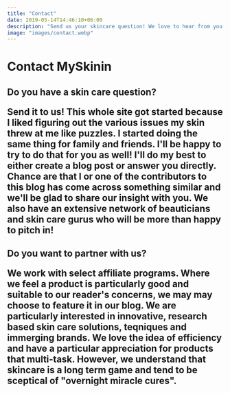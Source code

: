 ```yaml
---
title: "Contact"
date: 2019-05-14T14:46:10+06:00
description: "Send us your skincare question! We love to hear from you and will try to find a skincare solution for your issues."
image: "images/contact.webp"
---
```

<h1>Contact MySkinin

<h2>Do you have a skin care question? 

Send it to us! This whole site got started because I liked figuring out the various issues my skin threw at me like puzzles. I started doing the same thing for family and friends. I'll be happy to try to do that for you as well! I'll do my best to either create a blog post or answer you directly. Chance are that I or one of the contributors to this blog has come across something similar and we'll be glad to share our insight with you. We also have an extensive network of beauticians and skin care gurus who will be more than happy to pitch in!

<h2>Do you want to partner with us? 

We work with select affiliate programs. Where we feel a product is particularly good and suitable to our reader's concerns, we may may choose to feature it in our blog. We are particularly interested in innovative, research based skin care solutions, teqniques and immerging brands. We love the idea of efficiency and have a particular appreciation for products that multi-task. However, we understand that skincare is a long term game and tend to be sceptical of "overnight miracle cures". 
